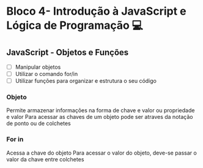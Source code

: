# Bloco 4- Introdução à JavaScript e Lógica de Programação :computer:

## JavaScript - Objetos e Funções

- [ ] Manipular objetos 
- [ ] Utilizar o comando for/in
- [ ] Utilizar funções para organizar e estrutura o seu código 

### Objeto 

Permite armazenar informações na forma de chave e valor ou propriedade e valor
Para acessar as chaves de um objeto pode ser atraves da notação de ponto ou de colchetes


### For in

Acessa a chave do objeto 
Para acessar o valor do objeto, deve-se passar o valor da chave entre colchetes